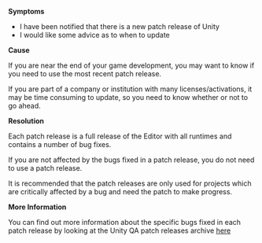 

**Symptoms**


- I have been notified that there is a new patch release of Unity
- I would like some advice as to when to update



**Cause**



If you are near the end of your game development, you may want to know if you need to use the most recent patch release.



If you are part of a company or institution with many licenses/activations, it may be time consuming to update, so you need to know whether or not to go ahead.



**Resolution**



Each patch release is a full release of the Editor with all runtimes and contains a number of bug fixes.



If you are not affected by the bugs fixed in a patch release, you do not need to use a patch release.



It is recommended that the patch releases are only used for projects which are critically affected by a bug and need the patch to make progress.



**More Information**



You can find out more information about the specific bugs fixed in each patch release by looking at the Unity QA patch releases archive [here](https://unity3d.com/unity/qa/patch-releases)





